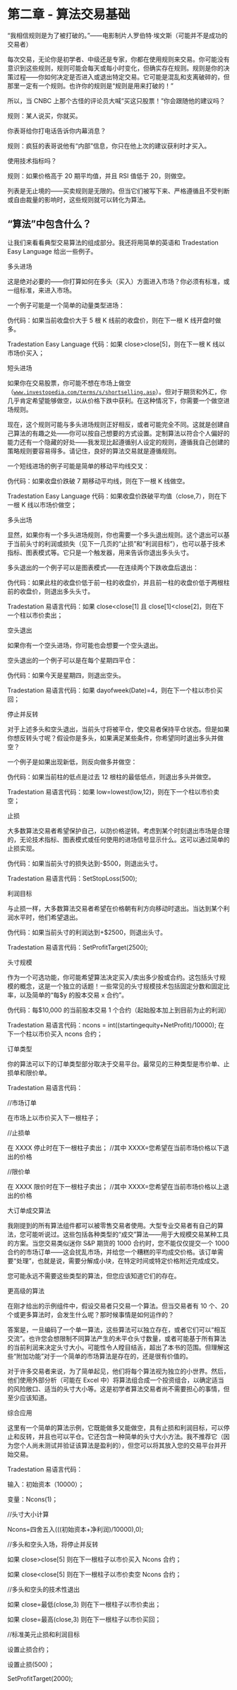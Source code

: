 # 第二章 - 算法交易基础

“我相信规则是为了被打破的。”——电影制片人罗伯特·埃文斯（可能并不是成功的交易者）

每次交易，无论你是初学者、中级还是专家，你都在使用规则来交易。你可能没有意识到这些规则，规则可能会每天或每小时变化，但确实存在规则。规则是你的决策过程——你如何决定是否进入或退出特定交易。它可能是混乱和支离破碎的，但那里一定有一个规则。也许你的规则是“规则是用来打破的！”

所以，当 CNBC 上那个古怪的评论员大喊“买这只股票！”你会跟随他的建议吗？

规则：某人说买，你就买。

你表哥给你打电话告诉你内幕消息？

规则：疯狂的表哥说他有“内部”信息，你只在他上次的建议获利时才买入。

使用技术指标吗？

规则：如果价格高于 20 期平均值，并且 RSI 值低于 20，则做空。

列表是无止境的——买卖规则是无限的。但当它们被写下来、严格遵循且不受判断或自由裁量的影响时，这些规则就可以转化为算法。

## “算法”中包含什么？

让我们来看看典型交易算法的组成部分。我还将用简单的英语和 Tradestation Easy Language 给出一些例子。

多头进场

这是绝对必要的——你打算如何在多头（买入）方面进入市场？你必须有标准，或一组标准，来进入市场。

一个例子可能是一个简单的动量类型进场：

伪代码：如果当前收盘价大于 5 根 K 线前的收盘价，则在下一根 K 线开盘时做多。

Tradestation Easy Language 代码：如果 close>close[5]，则在下一根 K 线以市场价买入；

短头进场

如果你在交易股票，你可能不想在市场上做空（[`www.investopedia.com/terms/s/shortselling.asp`](https://www.investopedia.com/terms/s/shortselling.asp)）。但对于期货和外汇，你几乎肯定希望能够做空，以从价格下跌中获利。在这种情况下，你需要一个做空进场规则。

现在，这个规则可能与多头进场规则正好相反，或者可能完全不同。这就是创建自己算法的有趣之处——你可以按自己想要的方式设置。定制算法以符合个人偏好的能力还有一个隐藏的好处——我发现比起遵循别人设定的规则，遵循我自己创建的策略规则要容易得多。请记住，良好的算法交易就是遵循规则。

一个短线进场的例子可能是简单的移动平均线交叉：

伪代码：如果收盘价跌破 7 期移动平均线，则在下一根 K 线做空。

Tradestation Easy Language 代码：如果收盘价跌破平均值（close,7），则在下一根 K 线以市场价做空；

多头出场

显然，如果你有一个多头进场规则，你也需要一个多头退出规则。这个退出可以基于当前头寸的利润或损失（见下一几页的“止损”和“利润目标”），也可以基于技术指标、图表模式等。它只是一个触发器，用来告诉你退出多头头寸。

多头退出的一个例子可以是图表模式——在连续两个下跌收盘后退出：

伪代码：如果此柱的收盘价低于前一柱的收盘价，并且前一柱的收盘价低于两根柱前的收盘价，则退出多头头寸。

Tradestation 易语言代码：如果 close<close[1] 且 close[1]<close[2]，则在下一个柱以市价卖出；

空头退出

如果你有一个空头进场，你可能也会想要一个空头退出。

空头退出的一个例子可以是在每个星期四平仓：

伪代码：如果今天是星期四，则退出空头。

Tradestation 易语言代码：如果 dayofweek(Date)=4，则在下一个柱以市价买回；

停止并反转

对于上述多头和空头退出，当前头寸将被平仓，使交易者保持平仓状态。但是如果你想反转头寸呢？假设你是多头，如果满足某些条件，你希望同时退出多头并做空？

一个例子是如果出现新低，则反向做多并做空：

伪代码：如果当前柱的低点是过去 12 根柱的最低低点，则退出多头并做空。

Tradestation 易语言代码：如果 low=lowest(low,12)，则在下一个柱以市价卖空；

止损

大多数算法交易者希望保护自己，以防价格逆转。考虑到某个时刻退出市场是合理的，无论技术指标、图表模式或任何使用的进场信号显示什么。这可以通过简单的止损实现。

伪代码：如果当前头寸的损失达到-$500，则退出头寸。

Tradestation 易语言代码：SetStopLoss(500);

利润目标

与止损一样，大多数算法交易者希望在价格朝有利方向移动时退出。当达到某个利润水平时，他们希望退出。

伪代码：如果当前头寸的利润达到+$2500，则退出头寸。

Tradestation 易语言代码：SetProfitTarget(2500);

头寸规模

作为一个可选功能，你可能希望算法决定买入/卖出多少股或合约。这包括头寸规模的概念，这是一个独立的话题！一些常见的头寸规模技术包括固定分数和固定比率，以及简单的“每$y 的股本交易 x 合约”。

伪代码：每$10,000 的当前股本交易 1 个合约（起始股本加上到目前为止的利润）

Tradestation 易语言代码：ncons = int((startingequity+NetProfit)/10000); 在下一个柱以市价买入 ncons 合约；

订单类型

你的算法可以下的订单类型部分取决于交易平台。最常见的三种类型是市价单、止损单和限价单。

Tradestation 易语言代码：

//市场订单

在市场上以市价买入下一根柱子；

//止损单

在 XXXX 停止时在下一根柱子卖出； //其中 XXXX=您希望在当前市场价格以下退出的价格

//限价单

在 XXXX 限价时在下一根柱子卖出； //其中 XXXX=您希望在当前市场价格以上退出的价格

大订单成交算法

我刚提到的所有算法组件都可以被零售交易者使用。大型专业交易者有自己的算法，您可能听说过。这些包括各种类型的“成交”算法——用于大规模交易某种工具的方案。当您交易类似迷你 S&P 期货的 1000 合约时，您不能仅仅提交一个 1000 合约的市场订单——这会扰乱市场，并给您一个糟糕的平均成交价格。该订单需要“处理”，也就是说，需要分解成小块，在特定时间或特定价格附近完成成交。

您可能永远不需要这些类型的算法，但您应该知道它们的存在。

更高级的算法

在刚才给出的示例组件中，假设交易者只交易一个算法。但当交易者有 10 个、20 个或更多算法时，会发生什么呢？那时候事情是如何运作的？

答案是，一旦编码了一个单一算法，这些算法可以独立存在，或者它们可以“相互交流”。也许您会想限制不同算法产生的未平仓头寸数量，或者可能基于所有算法的当前利润来决定头寸大小。可能性令人瞠目结舌，超出了本书的范围。但理解这些“附加功能”对于一个简单的市场算法是存在的，还是很有价值的。

对于许多交易者来说，为了简单起见，他们将每个算法视为独立的小世界。然后，他们使用外部分析（可能在 Excel 中）将算法组合成一个投资组合，以确定适当的风险敞口、适当的头寸大小等。这是初学者算法交易者尚不需要担心的事情，但至少应该知道。

综合应用

这里有一个简单的算法示例，它既能做多又能做空，具有止损和利润目标，可以停止和反转，并且也可以平仓。它还包含一种简单的头寸大小方法。我不推荐它（因为您个人尚未测试并验证该算法是盈利的），但您可以将其放入您的交易平台并开始交易。

Tradestation 易语言代码：

输入：初始资本（10000）；

变量：Ncons(1)；

//头寸大小计算

Ncons=四舍五入(((初始资本+净利润)/10000),0);

//多头和空头入场，将停止并反转

如果 close>close[5] 则在下一根柱子以市价买入 Ncons 合约；

如果 close<close[5] 则在下一根柱子以市价卖空 Ncons 合约；

//多头和空头的技术性退出

如果 close=最低(close,3) 则在下一根柱子以市价卖出；

如果 close=最高(close,3) 则在下一根柱子以市价买回；

//标准美元止损和利润目标

设置止损合约；

设置止损(500)；

SetProfitTarget(2000);

